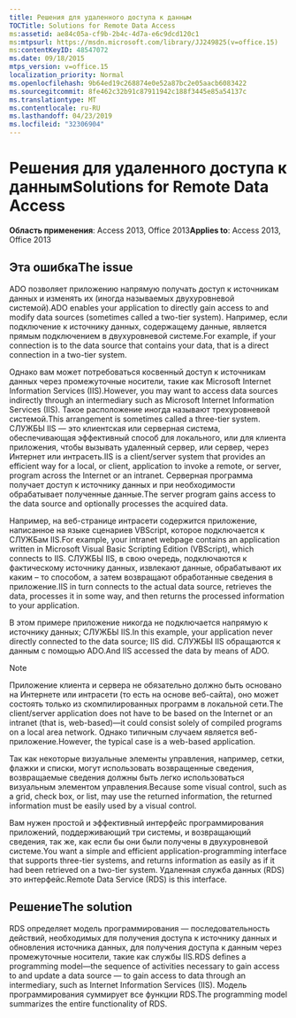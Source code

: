 ```yaml
---
title: Решения для удаленного доступа к данным
TOCTitle: Solutions for Remote Data Access
ms:assetid: ae84c05a-cf9b-2b4c-4d7a-e6c9dcd120c1
ms:mtpsurl: https://msdn.microsoft.com/library/JJ249825(v=office.15)
ms:contentKeyID: 48547072
ms.date: 09/18/2015
mtps_version: v=office.15
localization_priority: Normal
ms.openlocfilehash: 9b64ed19c268874e0e52a87bc2e05aacb6083422
ms.sourcegitcommit: 8fe462c32b91c87911942c188f3445e85a54137c
ms.translationtype: MT
ms.contentlocale: ru-RU
ms.lasthandoff: 04/23/2019
ms.locfileid: "32306904"
---
```

# <a name="solutions-for-remote-data-access"></a><span data-ttu-id="cd5b5-102">Решения для удаленного доступа к данным</span><span class="sxs-lookup"><span data-stu-id="cd5b5-102">Solutions for Remote Data Access</span></span>

<span data-ttu-id="cd5b5-103">**Область применения**: Access 2013, Office 2013</span><span class="sxs-lookup"><span data-stu-id="cd5b5-103">**Applies to**: Access 2013, Office 2013</span></span>

## <a name="the-issue"></a><span data-ttu-id="cd5b5-104">Эта ошибка</span><span class="sxs-lookup"><span data-stu-id="cd5b5-104">The issue</span></span>

<span data-ttu-id="cd5b5-105">ADO позволяет приложению напрямую получать доступ к источникам данных и изменять их (иногда называемых двухуровневой системой).</span><span class="sxs-lookup"><span data-stu-id="cd5b5-105">ADO enables your application to directly gain access to and modify data sources (sometimes called a two-tier system).</span></span> <span data-ttu-id="cd5b5-106">Например, если подключение к источнику данных, содержащему данные, является прямым подключением в двухуровневой системе.</span><span class="sxs-lookup"><span data-stu-id="cd5b5-106">For example, if your connection is to the data source that contains your data, that is a direct connection in a two-tier system.</span></span>

<span data-ttu-id="cd5b5-107">Однако вам может потребоваться косвенный доступ к источникам данных через промежуточные носители, такие как Microsoft Internet Information Services (IIS).</span><span class="sxs-lookup"><span data-stu-id="cd5b5-107">However, you may want to access data sources indirectly through an intermediary such as Microsoft Internet Information Services (IIS).</span></span> <span data-ttu-id="cd5b5-108">Такое расположение иногда называют трехуровневой системой.</span><span class="sxs-lookup"><span data-stu-id="cd5b5-108">This arrangement is sometimes called a three-tier system.</span></span> <span data-ttu-id="cd5b5-109">СЛУЖБЫ IIS — это клиентская или серверная система, обеспечивающая эффективный способ для локального, или для клиента приложения, чтобы вызывать удаленный сервер, или сервер, через Интернет или интрасеть.</span><span class="sxs-lookup"><span data-stu-id="cd5b5-109">IIS is a client/server system that provides an efficient way for a local, or client, application to invoke a remote, or server, program across the Internet or an intranet.</span></span> <span data-ttu-id="cd5b5-110">Серверная программа получает доступ к источнику данных и при необходимости обрабатывает полученные данные.</span><span class="sxs-lookup"><span data-stu-id="cd5b5-110">The server program gains access to the data source and optionally processes the acquired data.</span></span>

<span data-ttu-id="cd5b5-111">Например, на веб-странице интрасети содержится приложение, написанное на языке сценариев VBScript, которое подключается к СЛУЖБам IIS.</span><span class="sxs-lookup"><span data-stu-id="cd5b5-111">For example, your intranet webpage contains an application written in Microsoft Visual Basic Scripting Edition (VBScript), which connects to IIS.</span></span> <span data-ttu-id="cd5b5-112">СЛУЖБЫ IIS, в свою очередь, подключаются к фактическому источнику данных, извлекают данные, обрабатывают их каким – то способом, а затем возвращают обработанные сведения в приложение.</span><span class="sxs-lookup"><span data-stu-id="cd5b5-112">IIS in turn connects to the actual data source, retrieves the data, processes it in some way, and then returns the processed information to your application.</span></span>

<span data-ttu-id="cd5b5-113">В этом примере приложение никогда не подключается напрямую к источнику данных; СЛУЖБЫ IIS.</span><span class="sxs-lookup"><span data-stu-id="cd5b5-113">In this example, your application never directly connected to the data source; IIS did.</span></span> <span data-ttu-id="cd5b5-114">СЛУЖБЫ IIS обращаются к данным с помощью ADO.</span><span class="sxs-lookup"><span data-stu-id="cd5b5-114">And IIS accessed the data by means of ADO.</span></span>

> [!NOTE]
> <span data-ttu-id="cd5b5-115">Приложение клиента и сервера не обязательно должно быть основано на Интернете или интрасети (то есть на основе веб-сайта), оно может состоять только из скомпилированных программ в локальной сети.</span><span class="sxs-lookup"><span data-stu-id="cd5b5-115">The client/server application does not have to be based on the Internet or an intranet (that is, web-based)—it could consist solely of compiled programs on a local area network.</span></span> <span data-ttu-id="cd5b5-116">Однако типичным случаем является веб-приложение.</span><span class="sxs-lookup"><span data-stu-id="cd5b5-116">However, the typical case is a web-based application.</span></span>

<span data-ttu-id="cd5b5-117">Так как некоторые визуальные элементы управления, например, сетки, флажки и списки, могут использовать возвращенные сведения, возвращаемые сведения должны быть легко использоваться визуальным элементом управления.</span><span class="sxs-lookup"><span data-stu-id="cd5b5-117">Because some visual control, such as a grid, check box, or list, may use the returned information, the returned information must be easily used by a visual control.</span></span>

<span data-ttu-id="cd5b5-118">Вам нужен простой и эффективный интерфейс программирования приложений, поддерживающий три системы, и возвращающий сведения, так же, как если бы они были получены в двухуровневой системе.</span><span class="sxs-lookup"><span data-stu-id="cd5b5-118">You want a simple and efficient application-programming interface that supports three-tier systems, and returns information as easily as if it had been retrieved on a two-tier system.</span></span> <span data-ttu-id="cd5b5-119">Удаленная служба данных (RDS) это интерфейс.</span><span class="sxs-lookup"><span data-stu-id="cd5b5-119">Remote Data Service (RDS) is this interface.</span></span>

## <a name="the-solution"></a><span data-ttu-id="cd5b5-120">Решение</span><span class="sxs-lookup"><span data-stu-id="cd5b5-120">The solution</span></span>

<span data-ttu-id="cd5b5-121">RDS определяет модель программирования — последовательность действий, необходимых для получения доступа к источнику данных и обновления источника данных, для получения доступа к данным через промежуточные носители, такие как службы IIS.</span><span class="sxs-lookup"><span data-stu-id="cd5b5-121">RDS defines a programming model—the sequence of activities necessary to gain access to and update a data source — to gain access to data through an intermediary, such as Internet Information Services (IIS).</span></span> <span data-ttu-id="cd5b5-122">Модель программирования суммирует все функции RDS.</span><span class="sxs-lookup"><span data-stu-id="cd5b5-122">The programming model summarizes the entire functionality of RDS.</span></span>

